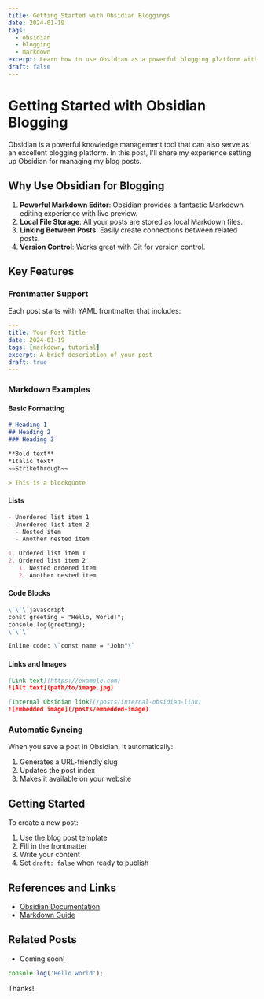 ```yaml
---
title: Getting Started with Obsidian Bloggings
date: 2024-01-19
tags:
  - obsidian
  - blogging
  - markdown
excerpt: Learn how to use Obsidian as a powerful blogging platform with automatic syncing to your website.
draft: false
---
```


# Getting Started with Obsidian Blogging

Obsidian is a powerful knowledge management tool that can also serve as an excellent blogging platform. In this post, I'll share my experience setting up Obsidian for managing my blog posts.

## Why Use Obsidian for Blogging

1. **Powerful Markdown Editor**: Obsidian provides a fantastic Markdown editing experience with live preview.
2. **Local File Storage**: All your posts are stored as local Markdown files.
3. **Linking Between Posts**: Easily create connections between related posts.
4. **Version Control**: Works great with Git for version control.

## Key Features

### Frontmatter Support
Each post starts with YAML frontmatter that includes:
```yaml
---
title: Your Post Title
date: 2024-01-19
tags: [markdown, tutorial]
excerpt: A brief description of your post
draft: true
---
```

### Markdown Examples

#### Basic Formatting
```markdown
# Heading 1
## Heading 2
### Heading 3

**Bold text**
*Italic text*
~~Strikethrough~~

> This is a blockquote
```

#### Lists
```markdown
- Unordered list item 1
- Unordered list item 2
  - Nested item
  - Another nested item

1. Ordered list item 1
2. Ordered list item 2
   1. Nested ordered item
   2. Another nested item
```

#### Code Blocks
```markdown
\`\`\`javascript
const greeting = "Hello, World!";
console.log(greeting);
\`\`\`

Inline code: \`const name = "John"\`
```

#### Links and Images
```markdown
[Link text](https://example.com)
![Alt text](path/to/image.jpg)

[Internal Obsidian link](/posts/internal-obsidian-link)
![Embedded image](/posts/embedded-image)
```

### Automatic Syncing
When you save a post in Obsidian, it automatically:
1. Generates a URL-friendly slug
2. Updates the post index
3. Makes it available on your website

## Getting Started

To create a new post:
1. Use the blog post template
2. Fill in the frontmatter
3. Write your content
4. Set `draft: false` when ready to publish

## References and Links
- [Obsidian Documentation](https://help.obsidian.md)
- [Markdown Guide](https://www.markdownguide.org)

## Related Posts
- Coming soon! 


```js
console.log('Hello world');
```

Thanks!